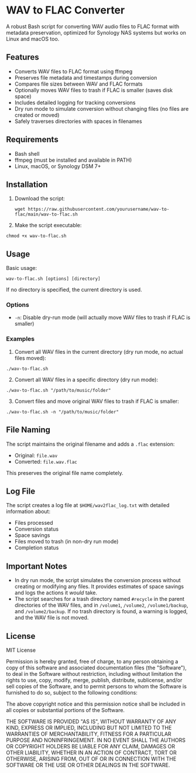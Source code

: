 # WAV to FLAC Converter

A robust Bash script for converting WAV audio files to FLAC format with metadata preservation, optimized for Synology NAS systems but works on Linux and macOS too.

## Features

- Converts WAV files to FLAC format using ffmpeg
- Preserves file metadata and timestamps during conversion
- Compares file sizes between WAV and FLAC formats
- Optionally moves WAV files to trash if FLAC is smaller (saves disk space)
- Includes detailed logging for tracking conversions
- Dry run mode to simulate conversion without changing files (no files are created or moved)
- Safely traverses directories with spaces in filenames

## Requirements

- Bash shell
- ffmpeg (must be installed and available in PATH)
- Linux, macOS, or Synology DSM 7+

## Installation

1. Download the script: 

    ```
    wget https://raw.githubusercontent.com/yourusername/wav-to-flac/main/wav-to-flac.sh
    ```

2. Make the script executable:

```
chmod +x wav-to-flac.sh
```

## Usage

Basic usage:

```
wav-to-flac.sh [options] [directory]
```

If no directory is specified, the current directory is used.

### Options

- `-n`: Disable dry-run mode (will actually move WAV files to trash if FLAC is smaller)

### Examples

1. Convert all WAV files in the current directory (dry run mode, no actual files moved):

```
./wav-to-flac.sh
```

2. Convert all WAV files in a specific directory (dry run mode):

```
./wav-to-flac.sh "/path/to/music/folder"
```

3. Convert files and move original WAV files to trash if FLAC is smaller:

```
./wav-to-flac.sh -n "/path/to/music/folder"
```

## File Naming

The script maintains the original filename and adds a `.flac` extension:

- Original: `file.wav`
- Converted: `file.wav.flac`

This preserves the original file name completely.

## Log File

The script creates a log file at `$HOME/wav2flac_log.txt` with detailed information about:

- Files processed
- Conversion status
- Space savings
- Files moved to trash (in non-dry run mode)
- Completion status

## Important Notes

- In dry run mode, the script simulates the conversion process without creating or modifying any files. It provides estimates of space savings and logs the actions it *would* take.
- The script searches for a trash directory named `#recycle` in the parent directories of the WAV files, and in `/volume1`, `/volume2`, `/volume1/backup`, and `/volume2/backup`. If no trash directory is found, a warning is logged, and the WAV file is not moved.

## License

MIT License

Permission is hereby granted, free of charge, to any person obtaining a copy of this software and associated documentation files (the "Software"), to deal in the Software without restriction, including without limitation the rights to use, copy, modify, merge, publish, distribute, sublicense, and/or sell copies of the Software, and to permit persons to whom the Software is furnished to do so, subject to the following conditions:

The above copyright notice and this permission notice shall be included in all copies or substantial portions of the Software.

THE SOFTWARE IS PROVIDED "AS IS", WITHOUT WARRANTY OF ANY KIND, EXPRESS OR IMPLIED, INCLUDING BUT NOT LIMITED TO THE WARRANTIES OF MERCHANTABILITY, FITNESS FOR A PARTICULAR PURPOSE AND NONINFRINGEMENT. IN NO EVENT SHALL THE AUTHORS OR COPYRIGHT HOLDERS BE LIABLE FOR ANY CLAIM, DAMAGES OR OTHER LIABILITY, WHETHER IN AN ACTION OF CONTRACT, TORT OR OTHERWISE, ARISING FROM, OUT OF OR IN CONNECTION WITH THE SOFTWARE OR THE USE OR OTHER DEALINGS IN THE SOFTWARE.